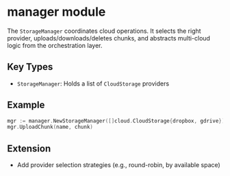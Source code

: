 # manager module

The `StorageManager` coordinates cloud operations. It selects the right provider, uploads/downloads/deletes chunks, and abstracts multi-cloud logic from the orchestration layer.

## Key Types
- `StorageManager`: Holds a list of `CloudStorage` providers

## Example
```go
mgr := manager.NewStorageManager([]cloud.CloudStorage{dropbox, gdrive})
mgr.UploadChunk(name, chunk)
```

## Extension
- Add provider selection strategies (e.g., round-robin, by available space)
